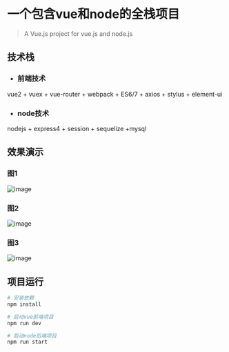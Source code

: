 # 一个包含vue和node的全栈项目

> A Vue.js project for vue.js and node.js

## 技术栈
* ### 前端技术
vue2 + vuex + vue-router + webpack + ES6/7 + axios + stylus + element-ui
* ### node技术
nodejs + express4 + session + sequelize +mysql

## 效果演示


### 图1
![image](https://github.com/zhuangyanyan/my-vue/raw/master/screenshots/1.png)


### 图2
![image](https://github.com/zhuangyanyan/my-vue/raw/master/screenshots/2.png)


### 图3
![image](https://github.com/zhuangyanyan/my-vue/raw/master/screenshots/3.png)

## 项目运行

``` bash
# 安装依赖
npm install

# 启动vue前端项目
npm run dev

# 启动node后端项目
npm run start



